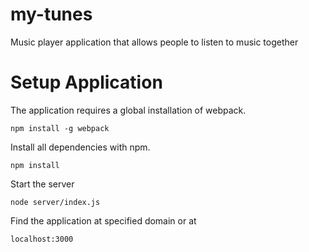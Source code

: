 # my-tunes
Music player application that allows people to listen to music together

# Setup Application

The application requires a global installation of webpack.

`npm install -g webpack`

Install all dependencies with npm.

`npm install`

Start the server

`node server/index.js`

Find the application at specified domain or at

`localhost:3000`


